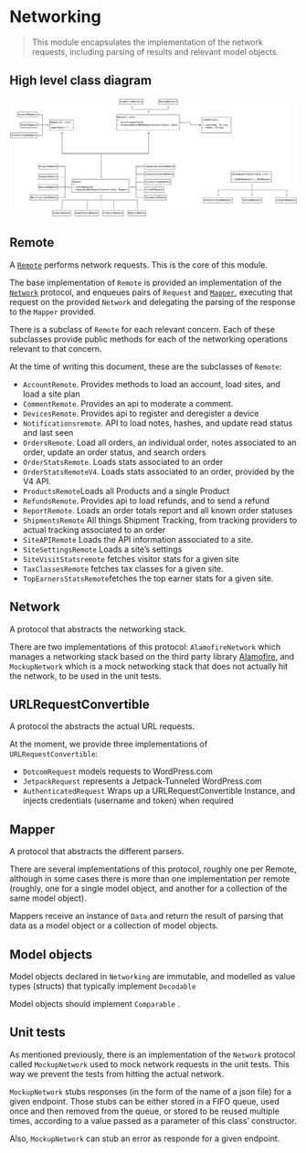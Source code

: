# Networking
> This module encapsulates the implementation of the network requests, including parsing of results and relevant model objects.  

## High level class diagram
![Networking high level class diagram](images/networking.png)

## Remote
A [`Remote`](../Networking/Networking/Remote/Remote.swift) performs network requests. This is the core of this module.  

The base implementation of `Remote`  is provided an implementation of the [`Network`](../Networking/Networking/Network/Network.swift) protocol, and enqueues pairs of `Request` and [`Mapper`](../Networking/Networking/Mapper/Mapper.swift), executing that request on the provided `Network` and delegating the parsing of the response to the `Mapper` provided. 

There is a subclass of `Remote` for each relevant concern. Each of these subclasses provide public methods for each of the networking operations relevant to that concern.

At the time of writing this document, these are the subclasses of `Remote`:
* `AccountRemote`.  Provides methods to load an account, load sites, and load a site plan
* `CommentRemote`. Provides an api  to moderate a comment.
* `DevicesRemote`. Provides api to register and deregister a device
* `Notificationsremote`.  API to load notes, hashes, and update read status and last seen
* `OrdersRemote`. Load all orders, an individual order, notes associated to an order, update an order status, and search orders
* `OrderStatsRemote`. Loads stats associated to an order
* `OrderStatsRemoteV4`. Loads stats associated to an order, provided by the V4 API.
* `ProductsRemote`Loads all Products and a single Product
* `RefundsRemote`. Provides api to load refunds, and to send a refund
* `ReportRemote`. Loads an order totals report and all known order statuses
* `ShipmentsRemote` All things Shipment Tracking, from tracking providers to actual tracking associated to an order
* `SiteAPIRemote` Loads the API information associated to a site.
* `SiteSettingsRemote` Loads a site’s settings
* `SiteVisitStatsremote` fetches visitor stats for a given site
* `TaxClassesRemote` fetches tax classes for a given site.
* `TopEarnersStatsRemote`fetches the top earner stats for a given site.

## Network
A protocol that abstracts the networking stack. 

There are two implementations of this protocol: `AlamofireNetwork` which manages a networking stack based on the third party library [Alamofire](https://github.com/Alamofire), and `MockupNetwork` which is a mock networking stack that does not actually hit the network, to be used in the unit tests.

## URLRequestConvertible
A protocol the abstracts the actual URL requests. 

At the moment, we provide three implementations of `URLRequestConvertible`:
* `DotcomRequest` models requests to WordPress.com
* `JetpackRequest` represents a Jetpack-Tunneled WordPress.com 
* `AuthenticatedRequest` Wraps up a URLRequestConvertible Instance, and injects credentials (username and token) when required

## Mapper
A protocol that abstracts the different parsers.

There are several implementations of this protocol, roughly one per Remote, although in some cases there is more than one implementation per remote (roughly, one for a single model object, and another for a collection of the same model object). 

Mappers receive an instance of `Data` and return  the result of parsing that data as a model object or a collection of model objects.

## Model objects
Model objects declared in `Networking` are immutable, and modelled as value types (structs) that typically implement `Decodable`

Model objects should implement `Comparable` .

## Unit tests
As mentioned previously, there is an implementation of the `Network` protocol called `MockupNetwork` used to mock network requests in the unit tests. This way we prevent the tests from hitting the actual network.

`MockupNetwork` stubs responses (in the form of  the name of a json file) for a given endpoint. Those stubs can be either stored in a FIFO queue, used once and then removed from the queue, or stored to be reused multiple times, according to a value passed as a parameter of this class’ constructor.

Also, `MockupNetwork` can stub an error as responde for a given endpoint.
